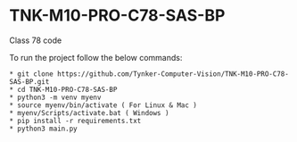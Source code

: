# TNK-M10-PRO-C78-SAS-BP

Class 78 code

To run the project follow the below commands:

```
* git clone https://github.com/Tynker-Computer-Vision/TNK-M10-PRO-C78-SAS-BP.git
* cd TNK-M10-PRO-C78-SAS-BP
* python3 -m venv myenv
* source myenv/bin/activate ( For Linux & Mac )
* myenv/Scripts/activate.bat ( Windows )
* pip install -r requirements.txt
* python3 main.py
```
